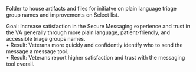 Folder to house artifacts and files for initiatve on plain language triage group names and improvements on Select list. 

Goal: Increase satisfaction in the Secure Messaging experience and trust in the VA generally through more plain language, patient-friendly, and accessible triage groups names.  
  • Result: Veterans more quickly and confidently identify who to send the message a message tool.  
  • Result: Veterans report higher satisfaction and trust with the messaging tool overall.  
